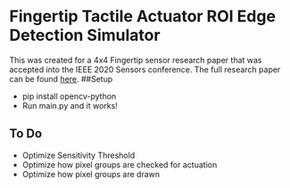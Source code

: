 # Fingertip Tactile Actuator ROI Edge Detection Simulator
 This was created for a 4x4 Fingertip sensor research paper that was accepted into the IEEE 2020 Sensors conference. The full research paper can be found [here](https://hira.hope.ac.uk/id/eprint/3151/).
##Setup
* pip install opencv-python
* Run main.py and it works!
 ## To Do
 * Optimize Sensitivity Threshold
 * Optimize how pixel groups are checked for actuation
 * Optimize how pixel groups are drawn
